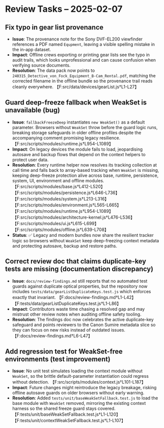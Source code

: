 # Review Tasks – 2025-02-07

## Fix typo in gear list provenance
- **Issue**: The provenance note for the Sony DVF-EL200 viewfinder references a PDF named `Equpment`, leaving a visible spelling mistake in the in-app dataset.
- **Impact**: Offline crews exporting or printing gear lists see the typo in audit trails, which looks unprofessional and can cause confusion when verifying source documents.
- **Resolution**: The data pack now points to `240315_Detective_von_Fock_Equipment_B-Cam_Rental.pdf`, matching the corrected filename in the offline bundle so the provenance trail reads cleanly everywhere. 【F:src/data/devices/gearList.js†L1-L27】

## Guard deep-freeze fallback when WeakSet is unavailable (bug)
- **Issue**: `fallbackFreezeDeep` instantiates `new WeakSet()` as a default parameter. Browsers without `WeakSet` throw before the guard logic runs, breaking storage safeguards in older offline profiles despite the accompanying comment promising legacy resilience. 【F:src/scripts/modules/runtime.js†L954-L1089】
- **Impact**: On legacy devices the module fails to load, jeopardising autosave and backup flows that depend on the context helpers to protect user data.
- **Resolution**: Every runtime helper now resolves its tracking collection at call time and falls back to array-based tracking when `WeakSet` is missing, keeping deep-freeze protection alive across base, runtime, persistence, system, UI, environment and offline modules. 【F:src/scripts/modules/base.js†L412-L520】【F:src/scripts/modules/persistence.js†L646-L736】【F:src/scripts/modules/system.js†L213-L316】【F:src/scripts/modules/environment.js†L565-L665】【F:src/scripts/modules/runtime.js†L954-L1089】【F:src/scripts/modules/architecture-kernel.js†L476-L536】【F:src/scripts/modules/ui.js†L615-L699】【F:src/scripts/modules/offline.js†L639-L708】
- **Status**: ✅ Legacy and modern bundles now share the resilient tracker logic so browsers without `WeakSet` keep deep-freezing context metadata and protecting autosave, backup and restore paths.

## Correct review doc that claims duplicate-key tests are missing (documentation discrepancy)
- **Issue**: `docs/review-findings.md` still reports that no automated test guards against duplicate optical properties, but the repository now includes `tests/data/gearListDuplicateKeys.test.js` which enforces exactly that invariant. 【F:docs/review-findings.md†L1-L42】【F:tests/data/gearListDuplicateKeys.test.js†L1-L86】
- **Impact**: Contributors waste time chasing a resolved gap and may mistrust other review notes when auditing offline safety tooling.
- **Resolution**: The findings doc now celebrates the active duplicate-key safeguard and points reviewers to the Canon Sumire metadata slice so they can focus on new risks instead of outdated issues. 【F:docs/review-findings.md†L6-L47】

## Add regression test for WeakSet-free environments (test improvement)
- **Issue**: No unit test simulates loading the context module without `WeakSet`, so the brittle default-parameter instantiation could regress without detection. 【F:src/scripts/modules/context.js†L101-L187】
- **Impact**: Future changes might reintroduce the legacy breakage, risking offline autosave guards on older browsers without early warning.
- **Resolution**: Added `tests/unit/baseWeakSetFallback.test.js` to load the base module with `WeakSet` removed, mirroring the existing context harness so the shared freeze guard stays covered. 【F:tests/unit/baseWeakSetFallback.test.js†L1-L120】【F:tests/unit/contextWeakSetFallback.test.js†L1-L107】
